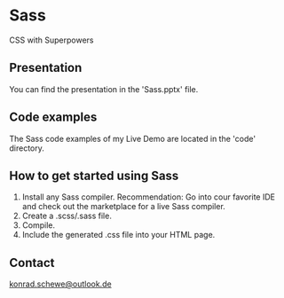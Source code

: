 # Sass
CSS with Superpowers

## Presentation
You can find the presentation in the 'Sass.pptx' file.

## Code examples
The Sass code examples of my Live Demo are located in the 'code' directory.

## How to get started using Sass
1. Install any Sass compiler. Recommendation: Go into cour favorite IDE and check out the marketplace for a live Sass compiler.
2. Create a .scss/.sass file.
3. Compile.
4. Include the generated .css file into your HTML page.

## Contact
konrad.schewe@outlook.de
